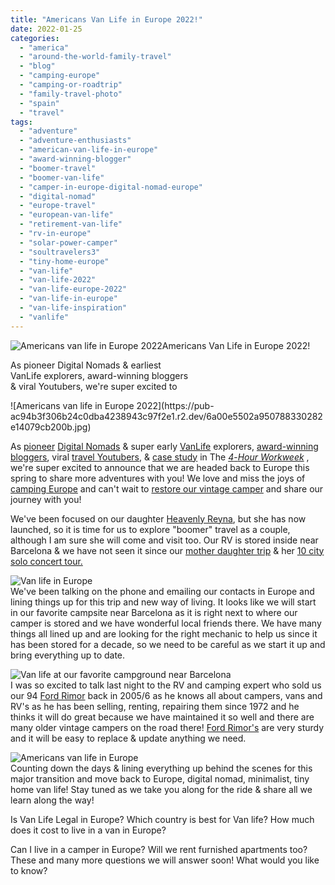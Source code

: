 ```yaml
---
title: "Americans Van Life in Europe 2022!"
date: 2022-01-25
categories: 
  - "america"
  - "around-the-world-family-travel"
  - "blog"
  - "camping-europe"
  - "camping-or-roadtrip"
  - "family-travel-photo"
  - "spain"
  - "travel"
tags: 
  - "adventure"
  - "adventure-enthusiasts"
  - "american-van-life-in-europe"
  - "award-winning-blogger"
  - "boomer-travel"
  - "boomer-van-life"
  - "camper-in-europe-digital-nomad-europe"
  - "digital-nomad"
  - "europe-travel"
  - "european-van-life"
  - "retirement-van-life"
  - "rv-in-europe"
  - "solar-power-camper"
  - "soultravelers3"
  - "tiny-home-europe"
  - "van-life"
  - "van-life-2022"
  - "van-life-europe-2022"
  - "van-life-in-europe"
  - "van-life-inspiration"
  - "vanlife"
---
```


![Americans van life in Europe 2022](https://pub-ac94b3f306b24c0dba4238943c97f2e1.r2.dev/6a00e5502a9507883302788067e28e200d.jpg)[](https://pub-ac94b3f306b24c0dba4238943c97f2e1.r2.dev/6a00e5502a950788330282e14db884200b-150x150-1.jpg)Americans Van Life in Europe 2022!

As pioneer Digital Nomads & earliest  
VanLife explorers, award-winning bloggers   
& viral Youtubers, we're super excited to  
  

<!--more--> ![Americans van life in Europe 2022](https://pub-ac94b3f306b24c0dba4238943c97f2e1.r2.dev/6a00e5502a950788330282e14079cb200b.jpg)  
  
As [pioneer](https://www.newyorker.com/culture/office-space/revisiting-the-4-hour-workweek) [Digital Nomads](https://pub-ac94b3f306b24c0dba4238943c97f2e1.r2.dev/2009/04/how-to-travel-the-world-as-a-digital-nomad-family.html) & super early [VanLife](https://pub-ac94b3f306b24c0dba4238943c97f2e1.r2.dev/2010/05/camping-europe-in-a-motorhome-rv-5-best-sites-roadtrip-europe-family-travel-budget-best-price.html) explorers, [award-winning bloggers](https://www.youtube.com/watch?v=aVWTLrFMI0c), viral [travel Youtubers](https://www.youtube.com/watch?v=wn9rDTZj-m4), & [case study](https://pub-ac94b3f306b24c0dba4238943c97f2e1.r2.dev/2010/03/the-4hour-workweek-review-by-world-traveling-family-rich-global-digital-lifestyle-design.html) in The [_4_\-_Hour Workweek_](https://fourhourworkweek.com) , we're super excited to announce that we are headed back to Europe this spring to share more adventures with you! We love and miss the joys of [camping Europe](https://pub-ac94b3f306b24c0dba4238943c97f2e1.r2.dev/2011/12/rv-in-europe-road-trip-europe-camping-european-style.html) and can't wait to [restore our vintage camper](https://pub-ac94b3f306b24c0dba4238943c97f2e1.r2.dev/2021/10/ready-for-post-pandemic-boomer-empty-nest-travel-.html#more) and share our journey with you!   
  
We've been focused on our daughter [Heavenly Reyna](https://www.heavenlyreyna.com), but she has now launched, so it is time for us to explore "boomer" travel as a couple, although I am sure she will come and visit too. Our RV is stored inside near Barcelona & we have not seen it since our [mother daughter trip](https://pub-ac94b3f306b24c0dba4238943c97f2e1.r2.dev/2017/08/best-mother-daughter-trip-life-changing-adventures.html) & her [10 city solo concert tour.](https://pub-ac94b3f306b24c0dba4238943c97f2e1.r2.dev/2017/06/mozartignitetour-in-europe-mozart-dees-keynote-speech.html#more)  
  
![Van life in Europe ](https://pub-ac94b3f306b24c0dba4238943c97f2e1.r2.dev/6a00e5502a9507883302942f959a30200c.png)  
We've been talking on the phone and emailing our contacts in Europe and lining things up for this trip and new way of living. It looks like we will start in our favorite campsite near Barcelona as it is right next to where our camper is stored and we have wonderful local friends there. We have many things all lined up and are looking for the right mechanic to help us since it has been stored for a decade, so we need to be careful as we start it up and bring everything up to date.    
  
![Van life at our favorite campground near Barcelona](https://pub-ac94b3f306b24c0dba4238943c97f2e1.r2.dev/6a00e5502a9507883302942f959c50200c.jpg)  
I was so excited to talk last night to the RV and camping expert who sold us our 94 [Ford Rimor](https://www.instagram.com/rimorofficial/) back in 2005/6 as he knows all about campers, vans and RV's as he has been selling, renting, repairing them since 1972 and he thinks it will do great because we have maintained it so well and there are many older vintage campers on the road there! [Ford Rimor's](https://www.rimor.it/int/en) are very sturdy and it will be easy to replace & update anything we need.   
  
![Americans van life in Europe ](https://pub-ac94b3f306b24c0dba4238943c97f2e1.r2.dev/6a00e5502a9507883302788067e86e200d.png)  
Counting down the days & lining everything up behind the scenes for this major transition and move back to Europe, digital nomad, minimalist, tiny home van life! Stay tuned as we take you along for the ride & share all we learn along the way!

Is Van Life Legal in Europe? Which country is best for Van life? How much does it cost to live in a van in Europe?

Can I live in a camper in Europe? Will we rent furnished apartments too? These and many more questions we will answer soon! What would you like to know?
